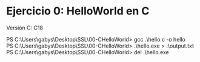 # Ejercicio 0: HelloWorld en C

Versión C: C18

PS C:\Users\gabys\Desktop\SSL\00-CHelloWorld> gcc .\hello.c -o hello  
PS C:\Users\gabys\Desktop\SSL\00-CHelloWorld> .\hello.exe > .\output.txt
PS C:\Users\gabys\Desktop\SSL\00-CHelloWorld> del .\hello.exe
